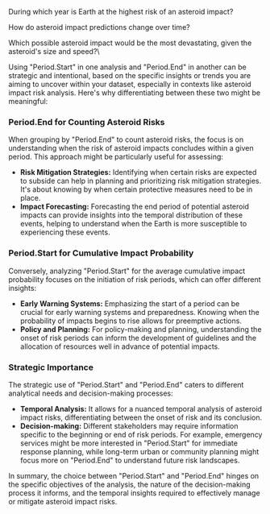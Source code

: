 During which year is Earth at the highest risk of an asteroid impact? 

How do asteroid impact predictions change over time? 

Which possible asteroid impact would be the most devastating, given the asteroid's size and speed?\

Using "Period.Start" in one analysis and "Period.End" in another can be strategic and intentional, based on the specific insights or trends you are aiming to uncover within your dataset, especially in contexts like asteroid impact risk analysis. Here's why differentiating between these two might be meaningful:

### Period.End for Counting Asteroid Risks

When grouping by "Period.End" to count asteroid risks, the focus is on understanding when the risk of asteroid impacts concludes within a given period. This approach might be particularly useful for assessing:

- **Risk Mitigation Strategies:** Identifying when certain risks are expected to subside can help in planning and prioritizing risk mitigation strategies. It's about knowing by when certain protective measures need to be in place.
- **Impact Forecasting:** Forecasting the end period of potential asteroid impacts can provide insights into the temporal distribution of these events, helping to understand when the Earth is more susceptible to experiencing these events.

### Period.Start for Cumulative Impact Probability

Conversely, analyzing "Period.Start" for the average cumulative impact probability focuses on the initiation of risk periods, which can offer different insights:

- **Early Warning Systems:** Emphasizing the start of a period can be crucial for early warning systems and preparedness. Knowing when the probability of impacts begins to rise allows for preemptive actions.
- **Policy and Planning:** For policy-making and planning, understanding the onset of risk periods can inform the development of guidelines and the allocation of resources well in advance of potential impacts.

### Strategic Importance

The strategic use of "Period.Start" and "Period.End" caters to different analytical needs and decision-making processes:

- **Temporal Analysis:** It allows for a nuanced temporal analysis of asteroid impact risks, differentiating between the onset of risk and its conclusion.
- **Decision-making:** Different stakeholders may require information specific to the beginning or end of risk periods. For example, emergency services might be more interested in "Period.Start" for immediate response planning, while long-term urban or community planning might focus more on "Period.End" to understand future risk landscapes.

In summary, the choice between "Period.Start" and "Period.End" hinges on the specific objectives of the analysis, the nature of the decision-making process it informs, and the temporal insights required to effectively manage or mitigate asteroid impact risks.